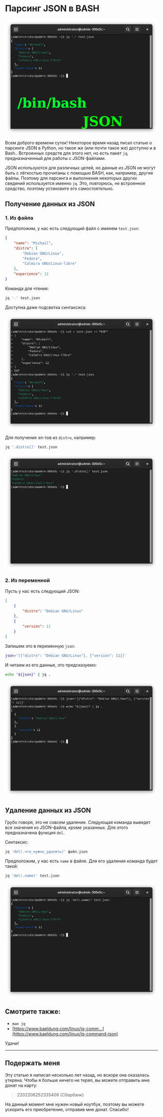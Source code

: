 # Парсинг JSON в BASH

![preview](pic/1_0.png)

Всем доброго времени суток! Некоторое время назад писал статью о парсинге JSON в Python, но такое же (или почти такое же) доступно и в Bash.. Встроенных средств для этого нет, но есть пакет `jq`, предназначенный для работы с JSON-файлами.

JSON используются для различных целей, но данные из JSON не могут быть с лёгкостью прочитаны с помощью BASH, как, например, другие файлы. Поэтому для парсинга и выполнения некоторых других сведений используется именно `jq`. Это, повторюсь, не встроенное средство, поэтому установите его самостоятельно.

## Получение данных из JSON

### 1. Из файла

Предположим, у нас есть следующий файл с именем `test.json`:

```json
{
    "name": "Michail",
    "distro": [
        "Debian GNU/Linux",
        "Fedora",
        "Calmira GNU/Linux-libre"
    ],
    "experience": 12
}
```

Команда для чтения:

```bash
jq '.' test.json
```

Доступна даже подсветка синтаксиса:

![](pic/2.png)

Для получения эл-тов из `distro`, например:

```bash
jq '.distro[]' test.json
```

![](pic/3.png)

### 2. Из переменной

Пусть у нас есть следующий JSON:

```json
[
    {
        "distro": "Debian GNU/Linux"
    },
    {
        "version": 11
    }
]
```

Запишем это в переменную `json`:

```bash
json='[{"distro": "Debian GNU/Linux"}, {"version": 11}]'
```

И читаем из его данные, это предсказуемо:

```bash
echo "${json}" | jq .
```

![](pic/1.png)

## Удаление данных из JSON

Грубо говоря, это не совсем удаление. Следующая команда выведет все значения из JSON-файла, кроме указанных. Для этого предназначена функция `del`.

Синтаксис:

```bash
jq 'del(.что_нужно_удалить)' файл.json
```

Предположим, у нас есть `name` в файле. Для его удаления команда будет такой:

```bash
jq 'del(.name)' test.json
```

![](pic/4.png)

## Смотрите также:

- `man jq`
- [https://www.baeldung.com/linux/jq-comm...](https://www.baeldung.com/linux/jq-command-json)

Удачи!

---

## Подержать меня

Эту статью я написал несколько лет назад, но вскоре она оказалась утеряна. Чтобы я больше ничего не терял, вы можете отправить мне донат на карту:

> 2202206252335406 (Сбербанк)

На данный момент мне нужен новый ноутбук, поэтому вы можете ускорить его приобретение, отправив мне донат. Спасибо!
